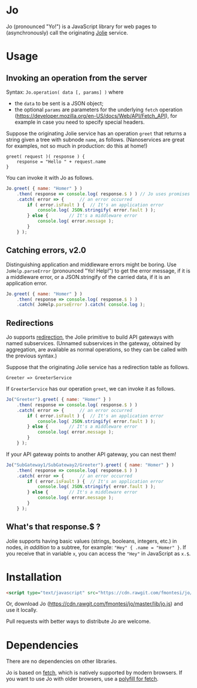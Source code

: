 # Jo

Jo (pronounced "Yo!") is a JavaScript library for web pages to (asynchronously) call the originating [Jolie](https://www.jolie-lang.org/) service.

# Usage

## Invoking an operation from the server

Syntax: `Jo.operation( data [, params] )` where
- the `data` to be sent is a JSON object;
- the optional `params` are parameters for the underlying `fetch` operation (https://developer.mozilla.org/en-US/docs/Web/API/Fetch_API), for example in case you need to specify special headers.

Suppose the originating Jolie service has an operation `greet` that returns a string given a tree with subnode `name`, as follows.
(Nanoservices are great for examples, not so much in production: do this at home!)

```jolie
greet( request )( response ) {
	response = "Hello " + request.name
}
```

You can invoke it with Jo as follows.

```javascript
Jo.greet( { name: "Homer" } )
	.then( response => console.log( response.$ ) ) // Jo uses promises
	.catch( error => {		// an error occurred
		if ( error.isFault ) {	// It's an application error
			console.log( JSON.stringify( error.fault ) );
		} else {		// It's a middleware error
			console.log( error.message );
		}
	} );
```

## Catching errors, v2.0

Distinguishing application and middleware errors might be boring.
Use `JoHelp.parseError` (pronounced "Yo! Help!") to get the error message, if it is a middleware error, or a JSON.stringify of the carried data, if it is an application error.

```javascript
Jo.greet( { name: "Homer" } )
	.then( response => console.log( response.$ ) )
	.catch( JoHelp.parseError ).catch( console.log );
```

## Redirections

Jo supports [redirection](https://jolielang.gitbook.io/docs/architectural-composition/redirection), the Jolie primitive to build API gateways with named subservices. (Unnamed subservices in the gateway, obtained by aggregation, are available as normal operations, so they can be called with the previous syntax.)

Suppose that the originating Jolie service has a redirection table as follows.
```jolie
Greeter => GreeterService
```

If `GreeterService` has our operation `greet`, we can invoke it as follows.

```javascript
Jo("Greeter").greet( { name: "Homer" } )
	.then( response => console.log( response.$ ) )
	.catch( error => {		// an error occurred
		if ( error.isFault ) {	// It's an application error
			console.log( JSON.stringify( error.fault ) );
		} else {		// It's a middleware error
			console.log( error.message );
		}
	} );
```

If your API gateway points to another API gateway, you can nest them!

```javascript
Jo("SubGateway1/SubGateway2/Greeter").greet( { name: "Homer" } )
	.then( response => console.log( response.$ ) )
	.catch( error => {		// an error occurred
		if ( error.isFault ) {	// It's an application error
			console.log( JSON.stringify( error.fault ) );
		} else { 		// It's a middleware error
			console.log( error.message );
		}
	} );
```

## What's that response.$ ?

Jolie supports having basic values (strings, booleans, integers, etc.) in nodes, _in addition_ to a subtree, for example: `"Hey" { .name = "Homer" }`.
If you receive that in variable `x`, you can access the `"Hey"` in JavaScript as `x.$`.

# Installation

```html
<script type="text/javascript" src="https://cdn.rawgit.com/fmontesi/jo/master/lib/jo.js"></script>
```

Or, download Jo (https://cdn.rawgit.com/fmontesi/jo/master/lib/jo.js) and use it locally.

Pull requests with better ways to distribute Jo are welcome.

# Dependencies

There are no dependencies on other libraries. 

Jo is based on [fetch](https://developer.mozilla.org/en-US/docs/Web/API/Fetch_API), which is natively supported by modern browsers.
If you want to use Jo with older browsers, use a [polyfill for fetch](https://github.com/github/fetch).
